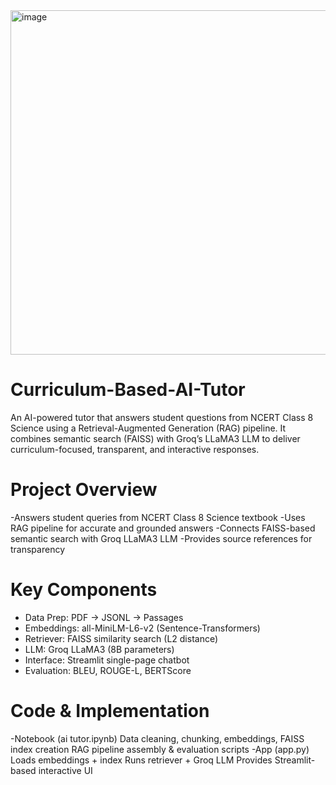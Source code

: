 <img width="1028" height="551" alt="image" src="https://github.com/user-attachments/assets/bf499609-a508-4b7e-9a1e-452a9727f7e2" />


# Curriculum-Based-AI-Tutor
An AI-powered tutor that answers student questions from NCERT Class 8 Science using a Retrieval-Augmented Generation (RAG) pipeline.
It combines semantic search (FAISS) with Groq’s LLaMA3 LLM to deliver curriculum-focused, transparent, and interactive responses.

# Project Overview

-Answers student queries from NCERT Class 8 Science textbook
-Uses RAG pipeline for accurate and grounded answers
-Connects FAISS-based semantic search with Groq LLaMA3 LLM
-Provides source references for transparency

# Key Components

- Data Prep: PDF → JSONL → Passages
- Embeddings: all-MiniLM-L6-v2 (Sentence-Transformers)
- Retriever: FAISS similarity search (L2 distance)
- LLM: Groq LLaMA3 (8B parameters)
- Interface: Streamlit single-page chatbot
- Evaluation: BLEU, ROUGE-L, BERTScore


# Code & Implementation

-Notebook (ai tutor.ipynb)
Data cleaning, chunking, embeddings, FAISS index creation
RAG pipeline assembly & evaluation scripts
-App (app.py)
Loads embeddings + index
Runs retriever + Groq LLM
Provides Streamlit-based interactive UI
